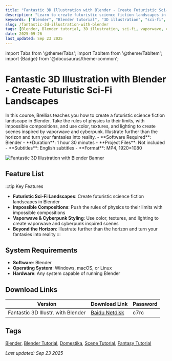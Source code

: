 ```yaml
---
title: "Fantastic 3D Illustration with Blender - Create Futuristic Sci-Fi Landscapes"
description: "Learn to create futuristic science fiction landscapes in Blender with this comprehensive tutorial covering impossible compositions and vaporwave/cyberpunk styling."
keywords: ["Blender", "Blender tutorial", "3D illustration", "sci-fi", "vaporwave", "cyberpunk", "landscape"]
slug: /fantastic-3d-illustration-with-blender
tags: [Blender, Blender tutorial, 3D illustration, sci-fi, vaporwave, cyberpunk, landscape]
date: 2025-09-26
last_updated: Sep 23 2025
---
```


import Tabs from '@theme/Tabs';
import TabItem from '@theme/TabItem';
import {Badge} from '@docusaurus/theme-common';

# Fantastic 3D Illustration with Blender - Create Futuristic Sci-Fi Landscapes

<Tabs>
<TabItem value="overview" label="Overview" default>
In this course, Brellias teaches you how to create a futuristic science fiction landscape in Blender. Take the rules of physics to their limits, with impossible compositions, and use color, textures, and lighting to create scenes inspired by vaporwave and cyberpunk. Illustrate further than the horizon and turn your fantasies into reality.
</TabItem>
<TabItem value="specifications" label="Specifications">
- **Software Required**: Blender
- **Duration**: 1 hour 30 minutes
- **Project Files**: Not included
- **Subtitles**: English subtitles
- **Format**: MP4, 1920×1080
</TabItem>
</Tabs>

![Fantastic 3D Illustration with Blender Banner](https://www.gfxcamp.com/wp-content/uploads/2025/09/Domestika-Fantastic-3D-illustration-with-Blender.jpg)

## Feature List

:::tip Key Features
- **Futuristic Sci-Fi Landscapes**: Create futuristic science fiction landscapes in Blender
- **Impossible Compositions**: Push the rules of physics to their limits with impossible compositions
- **Vaporwave & Cyberpunk Styling**: Use color, textures, and lighting to create vaporwave and cyberpunk inspired scenes
- **Beyond the Horizon**: Illustrate further than the horizon and turn your fantasies into reality
:::

## System Requirements

- **Software**: Blender
- **Operating System**: Windows, macOS, or Linux
- **Hardware**: Any system capable of running Blender

## Download Links

| Version | Download Link | Password |
|--------|---------------|----------|
| Fantastic 3D Illustr. with Blender | [Baidu Netdisk](https://pan.baidu.com/s/1g6UlwLYmcKpl9NTkVqLzCQ?pwd=c7rc) | c7rc |

## Tags
[Blender](/tag/blender/), [Blender Tutorial](/tag/blender-tutorial/), [Domestika](/tag/domestika/), [Scene Tutorial](/tag/scene-tutorial/), [Fantasy Tutorial](/tag/fantasy-tutorial/)

_Last updated: Sep 23 2025_
